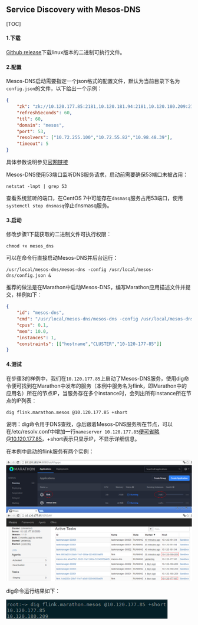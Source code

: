## Service Discovery with Mesos-DNS

[TOC]

#### 1.下载

[Github release](https://github.com/mesosphere/mesos-dns/releases)下载linux版本的二进制可执行文件。

#### 2.配置

Mesos-DNS启动需要指定一个json格式的配置文件，默认为当前目录下名为`config.json`的文件，以下给出一个示例：

```json
{
    "zk": "zk://10.120.177.85:2181,10.120.181.94:2181,10.120.180.209:2181/mesos",
    "refreshSeconds": 60,
    "ttl": 60,
    "domain": "mesos",
    "port": 53,
    "resolvers": ["10.72.255.100","10.72.55.82","10.98.48.39"],
    "timeout": 5
}
```

具体参数说明参见[官网链接](http://mesosphere.github.io/mesos-dns/docs/configuration-parameters.html)

Mesos-DNS使用53端口监听DNS服务请求，启动前需要确保53端口未被占用：

```shell
netstat -lnpt | grep 53
```

查看系统监听的端口，在CentOS 7中可能存在`dnsmasq`服务占用53端口，使用`systemctl stop dnsmasq`停止dnsmasq服务。

#### 3.启动

修改步骤1下载获取的二进制文件可执行权限：

```shell
chmod +x mesos_dns
```

可以在命令行直接启动Mesos-DNS并后台运行：

```shell
/usr/local/mesos-dns/mesos-dns -config /usr/local/mesos-dns/config.json &
```

推荐的做法是在Marathon中启动Mesos-DNS，编写Marathon应用描述文件并提交，样例如下：

```json
{
    "id": "mesos-dns", 
    "cmd": "/usr/local/mesos-dns/mesos-dns -config /usr/local/mesos-dns/config.json",
    "cpus": 0.1,
    "mem": 10.0,
    "instances": 1,
    "constraints": [["hostname","CLUSTER","10-120-177-85"]]
}
```

#### 4.测试

在步骤3的样例中，我们在`10.120.177.85`上启动了Mesos-DNS服务，使用dig命令便可找到在Marathon中发布的服务（本例中服务名为flink，即Marathon中的应用名）所在的节点IP，当服务存在多个instance时，会列出所有instance所在节点的IP列表：

```shell
dig flink.marathon.mesos @10.120.177.85 +short
```

说明：dig命令用于DNS查找，@后跟着Mesos-DNS服务所在节点，可以在/etc/resolv.conf中增加一行`nameserver 10.120.177.85`便可省略@10.120.177.85，+short表示只显示IP，不显示详细信息。

在本例中启动的flink服务有两个实例：

![](pictures/mesos_dns_web.PNG)

dig命令运行结果如下：

![](pictures/mesos_dns_dig.PNG)

